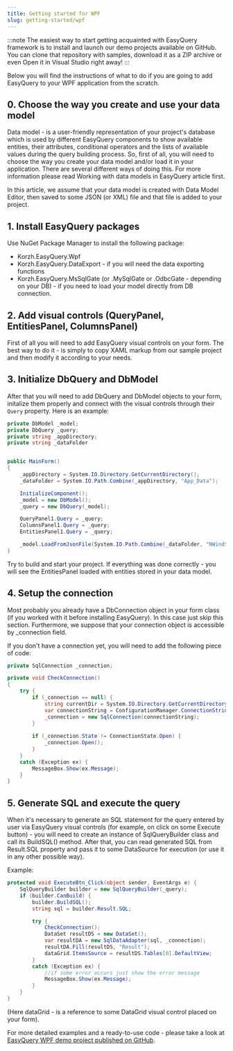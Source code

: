 ```yaml
---
title: Getting started for WPF
slug: getting-started/wpf
---
```


:::note
The easiest way to start getting acquainted with EasyQuery framework is to install and launch our demo projects available on GitHub. You can clone that repository with samples, download it as a ZIP archive or even Open it in Visual Studio right away!
:::

Below you will find the instructions of what to do if you are going to add EasyQuery to your WPF application from the scratch.

## 0. Choose the way you create and use your data model

Data model - is a user-friendly representation of your project's database which is used by different EasyQuery components to show available entities, their attributes, conditional operators and the lists of available values during the query building process. So, first of all, you will need to choose the way you create your data model and/or load it in your application. There are several different ways of doing this. For more information please read Working with data models in EasyQuery article first.

In this article, we assume that your data model is created with Data Model Editor, then saved to some JSON (or XML) file and that file is added to your project.

## 1. Install EasyQuery packages

Use NuGet Package Manager to install the following package:

- Korzh.EasyQuery.Wpf
- Korzh.EasyQuery.DataExport - if you will need the data exporting functions
- Korzh.EasyQuery.MsSqlGate (or .MySqlGate or .OdbcGate - depending on your DB) - if you need to load your model directly from DB connection.

## 2. Add visual controls (QueryPanel, EntitiesPanel, ColumnsPanel)

First of all you will need to add EasyQuery visual controls on your form. The best way to do it - is simply to copy XAML markup from our sample project and then modify it according to your needs.

## 3. Initialize DbQuery and DbModel

After that you will need to add DbQuery and DbModel objects to your form, initalize them properly and connect with the visual controls through their `Query` property. Here is an example:

```csharp
private DbModel _model;
private DbQuery _query;
private string _appDirectory;
private string _dataFolder


public MainForm()
{
	_appDirectory = System.IO.Directory.GetCurrentDirectory();
	_dataFolder = System.IO.Path.Combine(_appDirectory, "App_Data");

	InitializeComponent();
	_model = new DbModel();
	_query = new DbQuery(_model);

	QueryPanel1.Query = _query;
	ColumnsPanel1.Query = _query;
	EntitiesPanel1.Query = _query;

    _model.LoadFromJsonFile(System.IO.Path.Combine(_dataFolder, "NWindSQL.json"));
}
```

Try to build and start your project. If everything was done correctly - you will see the EntitiesPanel loaded with entities stored in your data model.

## 4. Setup the connection

Most probably you already have a DbConnection object in your form class (if you worked with it before installing EasyQuery). In this case just skip this section. Furthermore, we suppose that your connection object is accessible by _connection field.

If you don't have a connection yet, you will need to add the following piece of code:

```csharp
private SqlConnection _connection;

private void CheckConnection()
{
	try {
		if (_connection == null) {
			string currentDir = System.IO.Directory.GetCurrentDirectory();
			var connectionString = ConfigurationManager.ConnectionStrings["DefaultConnection"]?.ToString();
			_connection = new SqlConnection(connectionString);
		}
		
		if (_connection.State != ConnectionState.Open) {
			_connection.Open();
		}
	}
	catch (Exception ex) {
		MessageBox.Show(ex.Message);
	}
}
```

## 5. Generate SQL and execute the query

When it's necessary to generate an SQL statement for the query entered by user via EasyQuery visual controls (for example, on click on some Execute button) - you will need to create an instance of SqlQueryBuilder class and call its BuildSQL() method. After that, you can read generated SQL from Result.SQL property and pass it to some DataSource for execution (or use it in any other possible way).

Example:

```csharp
protected void ExecuteBtn_Click(object sender, EventArgs e) { 
    SqlQueryBuilder builder = new SqlQueryBuilder(_query);
    if (builder.CanBuild) {
        builder.BuildSQL();
        string sql = builder.Result.SQL;

        try { 
		    CheckConnection();
			DataSet resultDS = new DataSet();
            var resultDA = new SqlDataAdapter(sql, _connection); 
            resultDA.Fill(resultDS, "Result");
			dataGrid.ItemsSource = resultDS.Tables[0].DefaultView;   
        }  
        catch (Exception ex) { 
            //if some error occurs just show the error message  
            MessageBox.Show(ex.Message);       
        }  
    }
}
```

(Here dataGrid - is a reference to some DataGrid visual control placed on your form).

For more detailed examples and a ready-to-use code - please take a look at [EasyQuery WPF demo project published on GitHub](https://github.com/easyquery/Net4Samples/tree/master/EqWpfDemo).